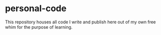 # personal-code
This repository houses all code I write and publish here out of my own free whim for the purpose of learning.
